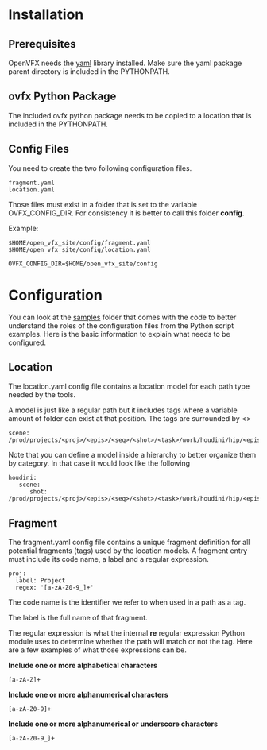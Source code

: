 # Installation

## Prerequisites
OpenVFX needs the [yaml](https://pyyaml.org/wiki/PyYAMLDocumentation) library installed. Make sure the yaml package parent directory is included in the PYTHONPATH.

## ovfx Python Package
The included ovfx python package needs to be copied to a location that is included in the PYTHONPATH.

## Config Files
You need to create the two following configuration files.

    fragment.yaml
    location.yaml
    
Those files must exist in a folder that is set to the variable OVFX_CONFIG_DIR. For consistency it is better to call this folder **config**.
    
Example:

    $HOME/open_vfx_site/config/fragment.yaml
    $HOME/open_vfx_site/config/location.yaml

    OVFX_CONFIG_DIR=$HOME/open_vfx_site/config
    
# Configuration
You can look at the [samples](./samples) folder that comes with the code to better understand the roles of the configuration files from the Python script examples. Here is the basic information to explain what needs to be configured.

## Location
The location.yaml config file contains a location model for each path type needed by the tools.

A model is just like a regular path but it includes tags where a variable amount of folder can exist at that position. The tags are surrounded by <>

```
scene: /prod/projects/<proj>/<epis>/<seq>/<shot>/<task>/work/houdini/hip/<epis>_<seq>_<shot>_<task>_<scenedesc>_v<ver>.hip
```

Note that you can define a model inside a hierarchy to better organize them by category. In that case it would look like the following

```
houdini:
   scene:
      shot: /prod/projects/<proj>/<epis>/<seq>/<shot>/<task>/work/houdini/hip/<epis>_<seq>_<shot>_<task>_<scenedesc>_v<ver>.hip
```

## Fragment
The fragment.yaml config file contains a unique fragment definition for all potential fragments (tags) used by the location models. A fragment entry must include its code name, a label and a regular expression.

```
proj:
  label: Project
  regex: '[a-zA-Z0-9_]+'
```

The code name is the identifier we refer to when used in a path as a tag.

The label is the full name of that fragment.

The regular expression is what the internal **re** regular expression Python module uses to determine whether the path will match or not the tag. Here are a few examples of what those expressions can be.

**Include one or more alphabetical characters**

    [a-zA-Z]+
    
**Include one or more alphanumerical characters**

    [a-zA-Z0-9]+
    
**Include one or more alphanumerical or underscore characters**
    
    [a-zA-Z0-9_]+
